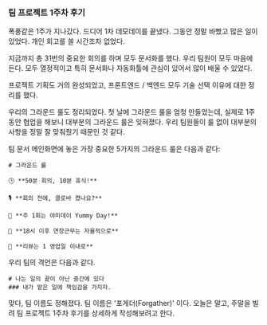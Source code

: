 ### 팀 프로젝트 1주차 후기
폭풍같은 1주가 지나갔다. 드디어 1차 데모데이를 끝냈다.
그동안 정말 바빴고 많은 일이 있었다. 개인 회고를 쓸 시간조차 없었다.

지금까지 총 31번의 중요한 회의를 하며 모두 문서화를 했다.
우리 팀원이 모두 마음에 든다. 모두 열정적이고 특히 문서화나 자동화툴에 관심이 있어서 많이 배울 수 있었다.

프로젝트 기획도 거의 완성되었고, 프론트엔드 / 백엔드 모두 기술 선택 이유에 대한 정리를 했다.

우리의 그라운드 룰도 정리되었다. 첫 날에 그라운드 룰을 엄청 만들었는데, 실제로 1주동안 협업을 해보니 대부분의 그라운드 룰은 잊혀졌다. 우리 팀원들이 룰 없이 대부분의 사항을 정말 잘 맞춰줬기 때문인 것 같다.

팀 문서 메인화면에 놓은 가장 중요한 5가지의 그라운드 룰은 다음과 같다:
```
# 그라운드 룰

🕒 **50분 회의, 10분 휴식!**

🎙️ **회의 전에, 클로바 켰나요?**

🍴 **주 1회는 야미데이 Yummy Day!**

🌙 **18시 이후 연장근무는 자율적으로**

💬 **리뷰는 1 영업일 이내로**
```


우리 팀의 격언은 다음과 같다.
```
# 나는 일의 끝이 아닌 중간에 있다
### 내가 맡은 일에 책임감을 가지자.
```


맞다, 팀 이름도 정해졌다. 팀 이름은 '포게더(Forgather)' 이다. 
오늘은 말고, 주말을 빌려 팀 프로젝트 1주차 후기를 상세하게 작성해보려고 한다.
